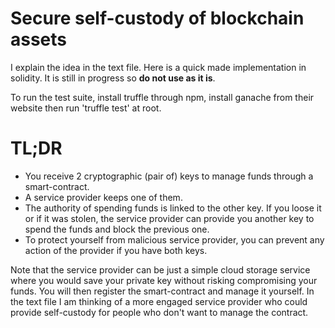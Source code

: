 # Secure self-custody of blockchain assets

I explain the idea in the text file.
Here is a quick made implementation in solidity. It is still in progress so **do not use as it is**.

To run the test suite, install truffle through npm, install ganache from their website then run 'truffle test' at root.


# TL;DR
- You receive 2 cryptographic (pair of) keys to manage funds through a smart-contract.
- A service provider keeps one of them.
- The authority of spending funds is linked to the other key. If you loose it or if it was stolen, the service provider can provide you another key to spend the funds and block the previous one.
- To protect yourself from malicious service provider, you can prevent any action of the provider if you have both keys.

Note that the service provider can be just a simple cloud storage service where you would save your private key without risking compromising your funds. You will then register the smart-contract and manage it yourself. In the text file I am thinking of a more engaged service provider who could provide self-custody for people who don't want to manage the contract.
